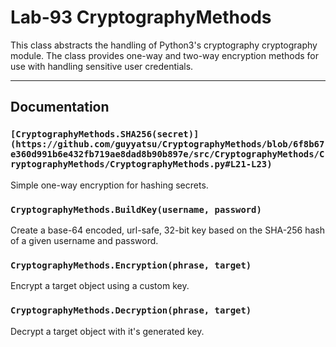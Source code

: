 # Lab-93 CryptographyMethods
This class abstracts the handling of Python3's cryptography cryptography module.  The class provides one-way and two-way encryption methods for use with handling sensitive user credentials.

---

## Documentation
### ```[CryptographyMethods.SHA256(secret)](https://github.com/guyyatsu/CryptographyMethods/blob/6f8b67e360d991b6e432fb719ae8dad8b90b897e/src/CryptographyMethods/CryptographyMethods/CryptographyMethods.py#L21-L23)```  
Simple one-way encryption for hashing secrets.

### ```CryptographyMethods.BuildKey(username, password)```  
Create a base-64 encoded, url-safe, 32-bit key based on the SHA-256 hash
of a given username and password.

### ```CryptographyMethods.Encryption(phrase, target)```  
Encrypt a target object using a custom key.

### ```CryptographyMethods.Decryption(phrase, target)```  
Decrypt a target object with it's generated key.